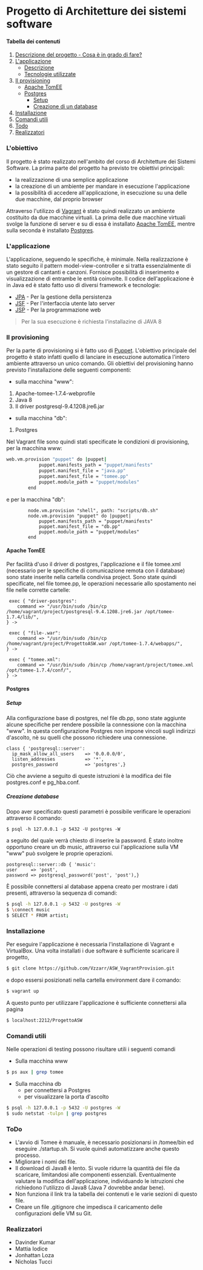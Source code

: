 # Progetto di Architetture dei sistemi software
#### Tabella dei contenuti

1. [Descrizione del progetto - Cosa è in grado di fare?](#l'-obiettivo)
2. [L'applicazione](#l'-applicazione)
    * [Descrizione](#l'-applicazione)
    * [Tecnologie utilizzate](#l'-applicazione)
3. [Il provisioning](#il-provisioning)
    * [Apache TomEE](#apache-tomee)
    * [Postgres](#postgres)
      * [Setup](#setup)
      * [Creazione di un database](#creazione-database)
4. [Installazione](#installazione)
5. [Comandi utili](#comandi-utili)
6. [Todo](#todo)
7. [Realizzatori](#realizzatori)

### L'obiettivo

Il progetto è stato realizzato nell'ambito del corso di Architetture dei Sistemi Software. La prima parte del progetto ha previsto tre obiettivi principali: 

  - la realizzazione di una semplice applicazione
  - la creazione di un ambiente per mandare in esecuzione l'applicazione
  - la possibilità di accedere all'applicazione, in esecuzione su una delle due macchine, dal proprio browser 
 
Attraverso l'utilizzo di [Vagrant][vagrant] è stato quindi realizzato un ambiente  costituito da due macchine virtuali.  La prima delle due macchine virtuali svolge la funzione di server e su di essa è installato [Apache TomEE][tomee], mentre sulla seconda è installato [Postgres][postgres].

### L'applicazione

L'applicazione, seguendo le specifiche, è minimale. Nella realizzazione è stato seguito il pattern model-view-controller e si tratta essenzialmente di un gestore di cantanti e canzoni. Fornisce possibilità di inserimento e visualizzazione di entrambe le entità coinvolte. Il codice dell'applicazione è in Java ed è stato fatto uso di diversi framework e tecnologie:
* [JPA] - Per la gestione della persistenza
* [JSF] - Per l'interfaccia utente lato server
* [JSP] - Per la programmazione web
> Per la sua esecuzione è richiesta l'installazine di JAVA 8

### Il provisioning
Per la parte di provisioning si è fatto uso di [Puppet][puppet]. L'obiettivo principale del progetto è stato infatti quello di lanciare in esecuzione automatica l'intero ambiente attraverso un unico comando. 
Gli obiettivi del provisioning hanno previsto l'installazione delle seguenti componenti:
- sulla macchina "www":
1. Apache-tomee-1.7.4-webprofile
2. Java 8
3. Il driver postgresql-9.4.1208.jre6.jar
- sulla macchina "db":
1. Postgres

   
Nel Vagrant file sono quindi stati specificate le condizioni di provisioning, per la macchina www:
```sh
web.vm.provision "puppet" do |puppet|
	        puppet.manifests_path = "puppet/manifests"
	        puppet.manifest_file = "java.pp"
	        puppet.manifest_file = "tomee.pp"
	        puppet.module_path = "puppet/modules"
	    end
```
e per la macchina "db":
```puppet
        node.vm.provision "shell", path: "scripts/db.sh"
        node.vm.provision "puppet" do |puppet|
			puppet.manifests_path = "puppet/manifests"
	 		puppet.manifest_file = "db.pp"
	 		puppet.module_path = "puppet/modules"
	 	end
```
#### Apache TomEE

Per facilità d'uso il driver di postgres, l'applicazione e il file tomee.xml (necessario per le specifiche di comunicazione remota con il database) sono state inserite nella cartella condivisa project. Sono state quindi specificate, nel file tomee.pp, le operazioni necessarie allo spostamento nei file nelle corrette cartelle:
```puppet
 exec { "driver-postgres":
    command => "/usr/bin/sudo /bin/cp  /home/vagrant/project/postgresql-9.4.1208.jre6.jar /opt/tomee-1.7.4/lib/",
} ->

 exec { "file-.war":
    command => "/usr/bin/sudo /bin/cp /home/vagrant/project/ProgettoASW.war /opt/tomee-1.7.4/webapps/",
} ->

 exec { "tomee.xml":
    command => "/usr/bin/sudo /bin/cp /home/vagrant/project/tomee.xml /opt/tomee-1.7.4/conf/",
} ->
```

#### Postgres

##### Setup

Alla configurazione base di postgres, nel file db.pp, sono state aggiunte alcune specifiche per rendere possibile la connessione con la macchina "www". In questa configurazione Postgres non impone vincoli sugli indirizzi d'ascolto, nè su quelli che possono richiedere una connessione.

```puppet
class { 'postgresql::server':
  ip_mask_allow_all_users    => '0.0.0.0/0',
  listen_addresses           => '*',
  postgres_password          => 'postgres',}
  ```
 Ciò che avviene a seguito di queste istruzioni è la modifica dei file postgres.conf e pg_hba.conf.
 ##### Creazione database
  
 Dopo aver specificato questi parametri è possibile verificare  le operazioni attraverso il comando:
 ```
$ psql -h 127.0.0.1 -p 5432 -U postgres -W
```
a seguito del quale verrà chiesto di inserire la password.
È stato inoltre opportuno creare un db music, attraverso cui l'applicazione sulla VM "www" può svolgere le proprie operazioni.
  ```puppet
postgresql::server::db { 'music':
  user     => 'post',
  password => postgresql_password('post', 'post'),}
```
È possibile connettersi al database appena creato per mostrare i dati presenti, attraverso la sequenza di comandi:
  ```sh
$ psql -h 127.0.0.1 -p 5432 -U postgres -W
$ \connect music
$ SELECT * FROM artist;
```


### Installazione

Per eseguire l'applicazione è necessaria l'installazione di Vagrant e VirtualBox. Una volta installati i due software è sufficiente scaricare il progetto,

```sh
$ git clone https://github.com/Vzzarr/ASW_VagrantProvision.git
```
e dopo essersi posizionati nella cartella environment dare il comando:
```sh
$ vagrant up
```
A questo punto per utilizzare l'applicazione è sufficiente connettersi alla pagina
```sh
$ localhost:2212/ProgettoASW
```
### Comandi utili
Nelle operazioni di testing possono risultare utili i seguenti comandi
* Sulla macchina www
```sh
$ ps aux | grep tomee
```
* Sulla macchina db
    * per connettersi a Postgres
    * per visualizzare la porta d'ascolto 
```sh
$ psql -h 127.0.0.1 -p 5432 -U postgres -W
$ sudo netstat -tulpn | grep postgres
```
### ToDo
* L'avvio di Tomee è manuale, è necessario posizionarsi in /tomee/bin ed eseguire ./startup.sh. Si vuole quindi automatizzare anche questo processo.
* Migliorare i nomi dei file.
* Il download di Java8 è lento. Si vuole ridurre la quantità dei file da scaricare, limitandosi alle componenti essenziali. Eventualmente valutare la modifica dell'applicazione, individuando le istruzioni che richiedono l'utilizzo di Java8 (Java 7 dovrebbe andar bene).
* Non funziona il link tra la tabella dei contenuti e  le varie sezioni di questo file.
* Creare un file .gitignore che impedisca il caricamento delle configurazioni delle VM su Git.



### Realizzatori

 - Davinder Kumar
 - Mattia Iodice
 - Jonhattan Loza
 - Nicholas Tucci
 
[//]: # (These are reference links used in the body of this note and get stripped out when the markdown processor does its job. There is no need to format nicely because it shouldn't be seen. Thanks SO - http://stackoverflow.com/questions/4823468/store-comments-in-markdown-syntax)



   [vagrant]: <https://www.vagrantup.com>
   [tomee]: <http://tomee.apache.org/index.html>
   [postgres]: <http://www.postgresql.org>
   [JPA]: <https://it.wikipedia.org/wiki/Java_Persistence_API>
   [JSF]: <https://it.wikipedia.org/wiki/Java_Server_Faces>
   [JSP]: <https://it.wikipedia.org/wiki/JavaServer_Pages>
   [puppet]: <https://puppet.com>



